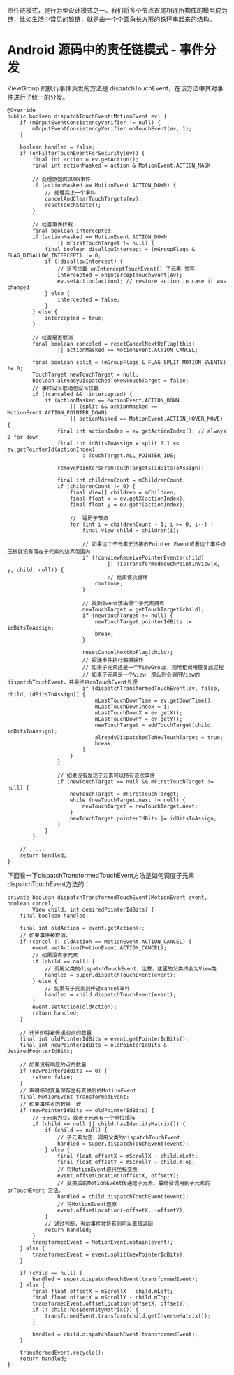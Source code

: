责任链模式，是行为型设计模式之一。我们将多个节点首尾相连所构成的模型成为链，比如生活中常见的锁链，就是由一个个圆角长方形的铁环串起来的结构。

# Android 源码中的责任链模式 - 事件分发

ViewGroup 的执行事件派发的方法是 dispatchTouchEvent，在该方法中其对事件进行了统一的分发。

    @Override
    public boolean dispatchTouchEvent(MotionEvent ev) {
        if (mInputEventConsistencyVerifier != null) {
            mInputEventConsistencyVerifier.onTouchEvent(ev, 1);
        }

        boolean handled = false;
        if (onFilterTouchEventForSecurity(ev)) {
            final int action = ev.getAction();
            final int actionMasked = action & MotionEvent.ACTION_MASK;

            // 处理原始的DOWN事件
            if (actionMasked == MotionEvent.ACTION_DOWN) {
                // 处理完上一个事件
                cancelAndClearTouchTargets(ev);
                resetTouchState();
            }

            // 检查事件拦截
            final boolean intercepted;
            if (actionMasked == MotionEvent.ACTION_DOWN
                    || mFirstTouchTarget != null) {
                final boolean disallowIntercept = (mGroupFlags & FLAG_DISALLOW_INTERCEPT) != 0;
                if (!disallowIntercept) {
                    // 是否拦截 onInterceptTouchEvent() 子元素 重写
                    intercepted = onInterceptTouchEvent(ev);
                    ev.setAction(action); // restore action in case it was changed
                } else {
                    intercepted = false;
                }
            } else {
                intercepted = true;
            }

            // 检查是否取消
            final boolean canceled = resetCancelNextUpFlag(this)
                    || actionMasked == MotionEvent.ACTION_CANCEL;

            final boolean split = (mGroupFlags & FLAG_SPLIT_MOTION_EVENTS) != 0;
            TouchTarget newTouchTarget = null;
            boolean alreadyDispatchedToNewTouchTarget = false;
            // 事件没有取消也没有拦截
            if (!canceled && !intercepted) {
                if (actionMasked == MotionEvent.ACTION_DOWN
                        || (split && actionMasked == MotionEvent.ACTION_POINTER_DOWN)
                        || actionMasked == MotionEvent.ACTION_HOVER_MOVE) {
                    final int actionIndex = ev.getActionIndex(); // always 0 for down
                    final int idBitsToAssign = split ? 1 << ev.getPointerId(actionIndex)
                            : TouchTarget.ALL_POINTER_IDS;

                    removePointersFromTouchTargets(idBitsToAssign);

                    final int childrenCount = mChildrenCount;
                    if (childrenCount != 0) {
                        final View[] children = mChildren;
                        final float x = ev.getX(actionIndex);
                        final float y = ev.getY(actionIndex);
                        
                        //  遍历子节点
                        for (int i = childrenCount - 1; i >= 0; i--) {
                            final View child = children[i];
                            
                            // 如果这个子元素无法接收Pointer Event或者这个事件点压根就没有落在子元素的边界范围内
                            if (!canViewReceivePointerEvents(child)
                                    || !isTransformedTouchPointInView(x, y, child, null)) {
                                    // 结束该次循环
                                continue;
                            }
                            
                            // 找到Event该由哪个子元素持有
                            newTouchTarget = getTouchTarget(child);
                            if (newTouchTarget != null) {
                                newTouchTarget.pointerIdBits |= idBitsToAssign;
                                break;
                            }

                            resetCancelNextUpFlag(child);
                            // 投递事件执行触摸操作
                            // 如果子元素还是一个ViewGroup，则地柜调用重复此过程
                            // 如果子元素是一个View，那么则会调用View的dispatchTouchEvent，并最终由onTouchEvent处理
                            if (dispatchTransformedTouchEvent(ev, false, child, idBitsToAssign)) {
                                mLastTouchDownTime = ev.getDownTime();
                                mLastTouchDownIndex = i;
                                mLastTouchDownX = ev.getX();
                                mLastTouchDownY = ev.getY();
                                newTouchTarget = addTouchTarget(child, idBitsToAssign);
                                alreadyDispatchedToNewTouchTarget = true;
                                break;
                            }
                        }
                    }

                    // 如果没有发现子元素可以持有该次事件
                    if (newTouchTarget == null && mFirstTouchTarget != null) {
                        newTouchTarget = mFirstTouchTarget;
                        while (newTouchTarget.next != null) {
                            newTouchTarget = newTouchTarget.next;
                        }
                        newTouchTarget.pointerIdBits |= idBitsToAssign;
                    }
                }
            }
        
        // .....
        return handled;
    }
    
下面看一下dispatchTransformedTouchEvent方法是如何调度子元素dispatchTouchEvent方法的：

    private boolean dispatchTransformedTouchEvent(MotionEvent event, boolean cancel,
            View child, int desiredPointerIdBits) {
        final boolean handled;

        final int oldAction = event.getAction();
        // 如果事件被取消，
        if (cancel || oldAction == MotionEvent.ACTION_CANCEL) {
            event.setAction(MotionEvent.ACTION_CANCEL);
            // 如果没有子元素
            if (child == null) {
                // 调用父类的dispatchTouchEvent，注意，这里的父类终会为View类
                handled = super.dispatchTouchEvent(event);
            } else {
                // 如果有子元素则传递cancel事件
                handled = child.dispatchTouchEvent(event);
            }
            event.setAction(oldAction);
            return handled;
        }

        // 计算即将被传递的点的数量
        final int oldPointerIdBits = event.getPointerIdBits();
        final int newPointerIdBits = oldPointerIdBits & desiredPointerIdBits;
        
        // 如果没有响应的点的数量
        if (newPointerIdBits == 0) {
            return false;
        }
        // 声明临时变量保存坐标变换后的MotionEvent
        final MotionEvent transformedEvent;
        // 如果事件点的数量一致
        if (newPointerIdBits == oldPointerIdBits) {
            // 子元素为空，或者子元素有一个单位矩阵
            if (child == null || child.hasIdentityMatrix()) {
                if (child == null) {
                    // 子元素为空，调用父类的dispatchTouchEvent
                    handled = super.dispatchTouchEvent(event);
                } else {
                    final float offsetX = mScrollX - child.mLeft;
                    final float offsetY = mScrollY - child.mTop;
                    // 将MotionEvent进行坐标变换
                    event.offsetLocation(offsetX, offsetY);
                    // 变换后的MotionEvent传递给子元素，最终会调用到子元素的 onTouchEvent 方法。
                    handled = child.dispatchTouchEvent(event);
                    // 将MotionEvent还原
                    event.offsetLocation(-offsetX, -offsetY);
                }
                // 通过判断，当前事件被持有则可以直接返回
                return handled;
            }
            transformedEvent = MotionEvent.obtain(event);
        } else {
            transformedEvent = event.split(newPointerIdBits);
        }

        if (child == null) {
            handled = super.dispatchTouchEvent(transformedEvent);
        } else {
            final float offsetX = mScrollX - child.mLeft;
            final float offsetY = mScrollY - child.mTop;
            transformedEvent.offsetLocation(offsetX, offsetY);
            if (! child.hasIdentityMatrix()) {
                transformedEvent.transform(child.getInverseMatrix());
            }

            handled = child.dispatchTouchEvent(transformedEvent);
        }

        transformedEvent.recycle();
        return handled;
    }
    
    
